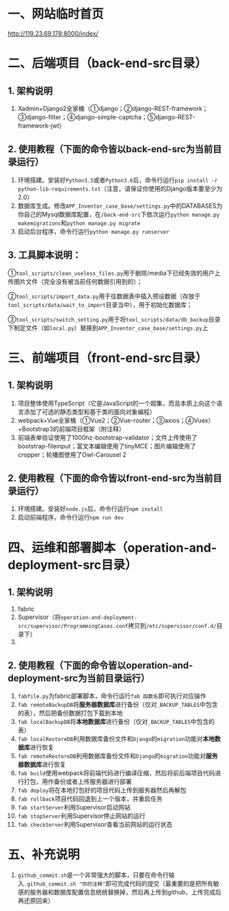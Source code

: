 # 一、网站临时首页

http://119.23.69.178:8000/index/

# 二、后端项目（back-end-src目录）

## 1. 架构说明

1. Xadmin+Django2全家桶（①django；②django-REST-framework；③django-filter；④django-simple-captcha；⑤django-REST-framework-jwt）

## 2. 使用教程（下面的命令皆以back-end-src为当前目录运行）

1. 环境搭建。安装好`Python3.5`或者`Python3.6`后，命令行运行`pip install -r python-lib-requirements.txt`（注意，请保证你使用的Django版本要至少为2.0）
2. 数据库生成。修改`APP_Inventor_case_base/settings.py`中的DATABASES为你自己的Mysql数据库配置，在`/back-end-src`下依次运行`python manage.py makemigrations`和`python manage.py migrate`
3. 启动后台程序，命令行运行`python manage.py runserver`

## 3. 工具脚本说明：

①`tool_scripts/clean_useless_files.py`用于删除/media下已经失效的用户上传图片文件（完全没有被当前任何数据引用到的）；

②`tool_scripts/import_data.py`用于往数据表中插入预设数据（存放于`tool_scripts/data/wait_to_import`目录当中），用于初始化数据库；

③`tool_scripts/switch_setting.py`用于将`tool_scripts/data/db_backup`目录下制定文件（如`local.py`）替换到`APP_Inventor_case_base/settings.py`上

# 三、前端项目（front-end-src目录）

## 1. 架构说明

1. 项目整体使用TypeScript（它是JavaScript的一个超集，而且本质上向这个语言添加了可选的静态类型和基于类的面向对象编程）
2. webpack+Vue全家桶（①Vue2；②Vue-router；③axios；④Vuex）+Bootstrap3的前端项目框架（附注释）
3. 前端表单验证使用了1000hz-bootstrap-validator；文件上传使用了bootstrap-fileinput；富文本编辑使用了tinyMCE；图片编辑使用了cropper；轮播图使用了Owl-Carousel 2

## 2. 使用教程（下面的命令皆以front-end-src为当前目录运行）

1. 环境搭建。安装好`node.js`后，命令行运行`npm install`
2. 启动前端程序。命令行运行`npm run dev`

# 四、运维和部署脚本（operation-and-deployment-src目录）

## 1. 架构说明

1. fabric
2. Supervisor（将`operation-and-deployment-src/supervisor/ProgrammingCases.conf`拷贝到`/etc/supervisor/conf.d/`目录下）
3. ​

## 2. 使用教程（下面的命令皆以operation-and-deployment-src为当前目录运行）

1. `fabfile.py`为fabric部署脚本，命令行运行`fab 函数名`即可执行对应操作
2. `fab remoteBackupDB`将**服务器数据库**进行备份（仅对`_BACKUP_TABLES`中包含的表），然后把备份数据打包下载到本地
3. `fab localBackupDB`将**本地数据库**进行备份（仅对`_BACKUP_TABLES`中包含的表）
4. `fab localRestoreDB`利用数据库备份文件和`Django`的`migration`功能对**本地数据库**进行恢复
5. `fab remoteRestoreDB`利用数据库备份文件和`Django`的`migration`功能对**服务器数据库**进行恢复
6. `fab build`使用webpack将前端代码进行编译压缩，然后将前后端项目代码进行打包，用作备份或者上传服务器进行部署
7. `fab deploy`将在本地打包好的项目代码上传到服务器然后再解包
8. `fab rollback`项目代码回退到上一个版本，并重启任务
9. `fab startServer`利用Supervisor启动网站
10. `fab stopServer`利用Supervisor停止网站的运行
11. `fab checkServer`利用Supervisor查看当前网站的运行状态

# 五、补充说明

1. `github_commit.sh`是一个非常强大的脚本，只要在命令行输入`.github_commit.sh "你的注释"`即可完成代码的提交（最重要的是把所有敏感的服务器和数据库配置信息统统替换掉，然后再上传到github，上传完成后再还原回来）
